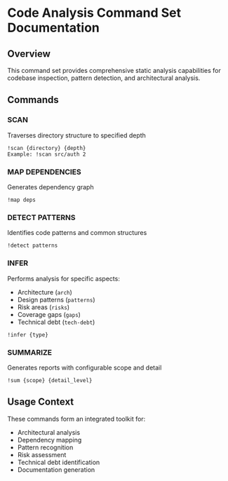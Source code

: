 # Code Analysis Command Set Documentation

## Overview
This command set provides comprehensive static analysis capabilities for codebase inspection, pattern detection, and architectural analysis.

## Commands

### SCAN
Traverses directory structure to specified depth
```
!scan {directory} {depth}
Example: !scan src/auth 2
```

### MAP DEPENDENCIES 
Generates dependency graph
```
!map deps
```

### DETECT PATTERNS
Identifies code patterns and common structures
```
!detect patterns
```

### INFER
Performs analysis for specific aspects:
- Architecture (`arch`)
- Design patterns (`patterns`) 
- Risk areas (`risks`)
- Coverage gaps (`gaps`)
- Technical debt (`tech-debt`)
```
!infer {type}
```

### SUMMARIZE
Generates reports with configurable scope and detail
```
!sum {scope} {detail_level}
```

## Usage Context
These commands form an integrated toolkit for:
- Architectural analysis
- Dependency mapping
- Pattern recognition
- Risk assessment
- Technical debt identification
- Documentation generation
